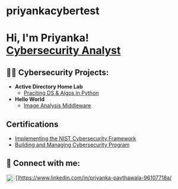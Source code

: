 # priyankacybertest <h1>Hi, I'm Priyanka! <br/><a href="https://github.com/joshmadakor1">Cybersecurity Analyst</a>

<h2>👨‍💻 Cybersecurity Projects:</h2>

- <b>Active Directory Home Lab</b>
  - [Praciting DS & Algos in Python](https://github.com/joshmadakor1/Algorithms-Practice)
- <b>Hello World</b>
  - [Image Analysis Middleware](https://github.com/joshmadakor1/4chan-Image-Analysis-Middleware-C964) 

<h2> Certifications</h2>

- [Implementing the NIST Cybersecurity Framework](https://www.linkedin.com/learning/certificates/467d0027d76c0b007f81da4f346f02c1b1100443878cca34bfd4476ea0399c02)
- [Building and Managing Cybersecurity Program](https://www.linkedin.com/learning/certificates/102bd8d8eb9cea9e3ed7676b7550991e72af35e031f190b783cdf2122b5d98d9)

<h2> 🤳 Connect with me:</h2>


[<img align="left" alt="Priyankapavthawala | LinkedIn" width="22px" src="https://cdn.jsdelivr.net/npm/simple-icons@v3/icons/linkedin.svg" />]https://www.linkedin.com/in/priyanka-pavthawala-96107718a/

<!--
**joshmadakor1/joshmadakor1** is a ✨ _special_ ✨ repository because its `README.md` (this file) appears on your GitHub profile.

Here are some ideas to get you started:

- 🔭 I’m currently working on ...
- 🌱 I’m currently learning ...
- 👯 I’m looking to collaborate on ...
- 🤔 I’m looking for help with ...
- 💬 Ask me about ...
- 📫 How to reach me: ...
- 😄 Pronouns: ...
- ⚡ Fun fact: ...
-->
